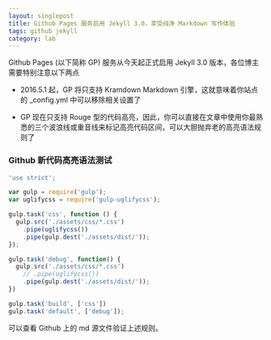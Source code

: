 ```yaml
---
layout: singlepost
title: Github Pages 服务启用 Jekyll 3.0，享受纯净 Markdown 写作体验
tags: github jekyll
category: lab
---
```


Github Pages (以下简称 GP) 服务从今天起正式启用 Jekyll 3.0 版本，各位博主需要特别注意以下两点

<!-- more -->

* 2016.5.1 起，GP 将只支持 Kramdown Markdown 引擎，这就意味着你站点的 _config.yml 中可以移除相关设置了

* GP 现在只支持 Rouge 型的代码高亮，因此，你可以直接在文章中使用你最熟悉的三个波浪线或重音线来标记高亮代码区间，可以大胆抛弃老的高亮语法规则了

### Github 新代码高亮语法测试

```javascript
'use strict';

var gulp = require('gulp');
var uglifycss = require('gulp-uglifycss');

gulp.task('css', function () {
  gulp.src('./assets/css/*.css')
    .pipe(uglifycss())
    .pipe(gulp.dest('./assets/dist/'));
});

gulp.task('debug', function() {
  gulp.src('./assets/css/*.css')
    // .pipe(uglifycss())
    .pipe(gulp.dest('./assets/dist/'));
})

gulp.task('build', ['css'])
gulp.task('default', ['debug']);
```

可以查看 Github 上的 md 源文件验证上述规则。

